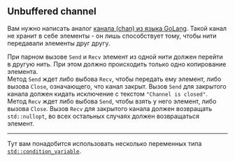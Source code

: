 ## Unbuffered channel

Вам нужно написать аналог [канала (chan) из языка GoLang](https://gobyexample.com/channels). Такой канал не хранит в себе элементы - он лишь способствует тому, чтобы нити передавали элементы друг другу.  

При парном вызове `Send` и `Recv` элемент из одной нити должен перейти в другую нить. При этом должно происходить только одно копирование элемента.  
Метод `Send` ждет либо выбова `Recv`, чтобы передать ему элемент, либо вызова `Close`, означающего, что канал закрыт. Вызов `Send` для закрытого канала должен кидать исключение с текстом `"Channel is closed"`.  
Метод `Recv` ждет либо выбова `Send`, чтобы взять у него элемент, либо вызова `Close`. Вызов `Recv` для закрытого канала должен возвращать `std::nullopt`, во всех остальных случаях должен возвращаться элемент.

---

Тут вам понадобится использовать несколько переменных типа [`std::condition_variable`](https://en.cppreference.com/w/cpp/thread/condition_variable).
